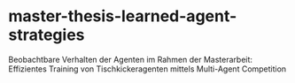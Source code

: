 # master-thesis-learned-agent-strategies
Beobachtbare Verhalten der Agenten im Rahmen der Masterarbeit: Effizientes Training von Tischkickeragenten mittels Multi-Agent Competition
